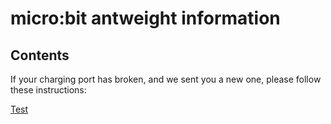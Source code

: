 # micro:bit antweight information

## Contents



If your charging port has broken, and we sent you a new one, please follow these instructions:

[Test](docs/charger.md)
